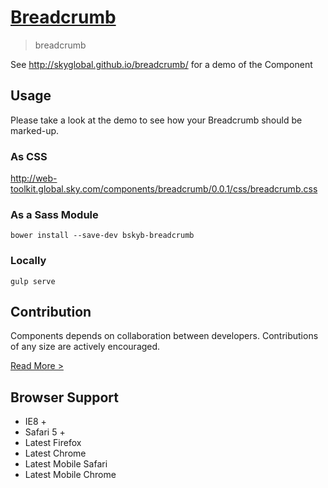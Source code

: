 [Breadcrumb](http://skyglobal.github.io/breadcrumb/) 
========================

> breadcrumb

See http://skyglobal.github.io/breadcrumb/ for a demo of the Component

## Usage

Please take a look at the demo to see how your Breadcrumb should be marked-up.

### As CSS

http://web-toolkit.global.sky.com/components/breadcrumb/0.0.1/css/breadcrumb.css

### As a Sass Module

`bower install --save-dev bskyb-breadcrumb`

### Locally

`gulp serve`

## Contribution

Components depends on collaboration between developers. Contributions of any size are actively encouraged.

[Read More >](CONTRIBUTING.md)

## Browser Support

 * IE8 +
 * Safari 5 +
 * Latest Firefox
 * Latest Chrome
 * Latest Mobile Safari
 * Latest Mobile Chrome